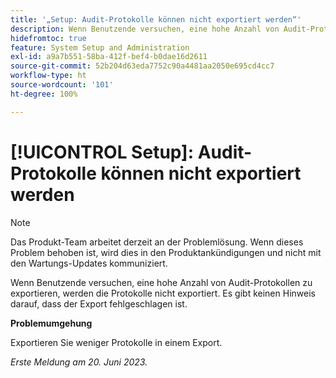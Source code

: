```yaml
---
title: '„Setup: Audit-Protokolle können nicht exportiert werden“'
description: Wenn Benutzende versuchen, eine hohe Anzahl von Audit-Protokollen zu exportieren, werden die Protokolle nicht exportiert. Es gibt keinen Hinweis darauf, dass der Export fehlgeschlagen ist.
hidefromtoc: true
feature: System Setup and Administration
exl-id: a9a7b551-58ba-412f-bef4-b0dae16d2611
source-git-commit: 52b204d63eda7752c90a4481aa2050e695cd4cc7
workflow-type: ht
source-wordcount: '101'
ht-degree: 100%

---
```


# [!UICONTROL Setup]: Audit-Protokolle können nicht exportiert werden

>[!NOTE]
>
>Das Produkt-Team arbeitet derzeit an der Problemlösung. Wenn dieses Problem behoben ist, wird dies in den Produktankündigungen und nicht mit den Wartungs-Updates kommuniziert.

Wenn Benutzende versuchen, eine hohe Anzahl von Audit-Protokollen zu exportieren, werden die Protokolle nicht exportiert. Es gibt keinen Hinweis darauf, dass der Export fehlgeschlagen ist.

**Problemumgehung**

Exportieren Sie weniger Protokolle in einem Export.

_Erste Meldung am 20. Juni 2023._
